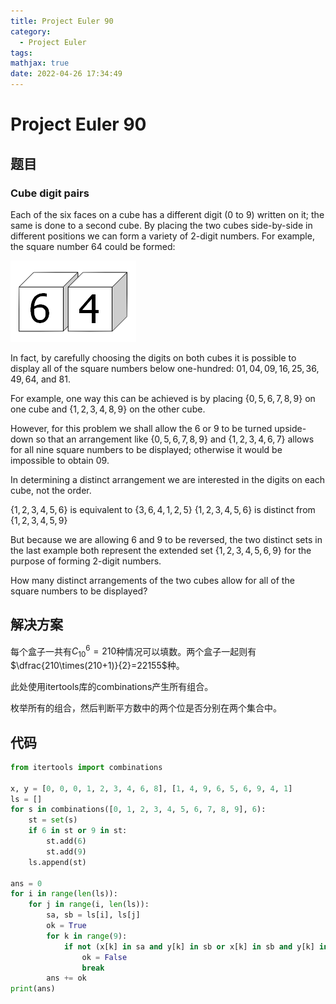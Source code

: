 ```yaml
---
title: Project Euler 90
category:
  - Project Euler
tags:
mathjax: true
date: 2022-04-26 17:34:49
---
```



<escape><!-- more --></escape>

# Project Euler 90

## 题目

### Cube digit pairs

Each of the six faces on a cube has a different digit ($0$ to $9$) written on it; the same is done to a second cube. By placing the two cubes side-by-side in different positions we can form a variety of $2$-digit numbers.
For example, the square number $64$ could be formed:

![](../images/p090.png)

In fact, by carefully choosing the digits on both cubes it is possible to display all of the square numbers below one-hundred: $01, 04, 09, 16, 25, 36, 49, 64$, and $81$.

For example, one way this can be achieved is by placing $\{0, 5, 6, 7, 8, 9\}$ on one cube and $\{1, 2, 3, 4, 8, 9\}$ on the other cube.

However, for this problem we shall allow the $6$ or $9$ to be turned upside-down so that an arrangement like $\{0, 5, 6, 7, 8, 9\}$ and $\{1, 2, 3, 4, 6, 7\}$ allows for all nine square numbers to be displayed; otherwise it would be impossible to obtain $09$.

In determining a distinct arrangement we are interested in the digits on each cube, not the order.

$\{1, 2, 3, 4, 5, 6\}$ is equivalent to $\{3, 6, 4, 1, 2, 5\}$
$\{1, 2, 3, 4, 5, 6\}$ is distinct from $\{1, 2, 3, 4, 5, 9\}$

But because we are allowing $6$ and $9$ to be reversed, the two distinct sets in the last example both represent the extended set $\{1, 2, 3, 4, 5, 6, 9\}$ for the purpose of forming $2$-digit numbers.

How many distinct arrangements of the two cubes allow for all of the square numbers to be displayed?

## 解决方案

每个盒子一共有$C_{10}^6=210$种情况可以填数。两个盒子一起则有$\dfrac{210\times(210+1)}{2}=22155$种。

此处使用itertools库的combinations产生所有组合。

枚举所有的组合，然后判断平方数中的两个位是否分别在两个集合中。

## 代码

```py
from itertools import combinations

x, y = [0, 0, 0, 1, 2, 3, 4, 6, 8], [1, 4, 9, 6, 5, 6, 9, 4, 1]
ls = []
for s in combinations([0, 1, 2, 3, 4, 5, 6, 7, 8, 9], 6):
    st = set(s)
    if 6 in st or 9 in st:
        st.add(6)
        st.add(9)
    ls.append(st)

ans = 0
for i in range(len(ls)):
    for j in range(i, len(ls)):
        sa, sb = ls[i], ls[j]
        ok = True
        for k in range(9):
            if not (x[k] in sa and y[k] in sb or x[k] in sb and y[k] in sa):
                ok = False
                break
        ans += ok
print(ans)

```
